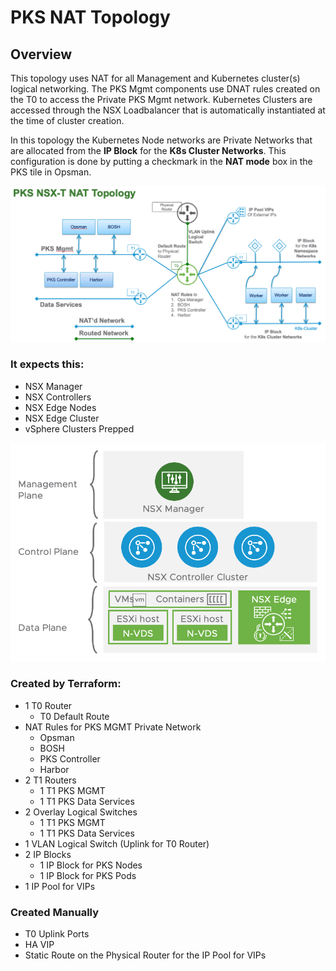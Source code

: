# PKS NAT Topology

## Overview

This topology uses NAT for all Management and Kubernetes cluster(s) logical networking. The PKS Mgmt components use DNAT rules created on the T0 to access the Private PKS Mgmt network. Kubernetes Clusters are accessed through the NSX Loadbalancer that is automatically instantiated at the time of cluster creation.

In this topology the Kubernetes Node networks are Private Networks that are allocated from the **IP Block** for the **K8s Cluster Networks**. This configuration is done by putting a checkmark in the **NAT mode** box in the PKS tile in Opsman.

<img src="../images/nat-diagram.png">

### It expects this:
* NSX Manager
* NSX Controllers
* NSX Edge Nodes
* NSX Edge Cluster
* vSphere Clusters Prepped

<img src="../images/nsx-components.png">

### Created by Terraform:
* 1 T0 Router
    * T0 Default Route
* NAT Rules for PKS MGMT Private Network
    * Opsman
    * BOSH
    * PKS Controller
    * Harbor
* 2 T1 Routers
    * 1 T1 PKS MGMT
    * 1 T1 PKS Data Services
* 2 Overlay Logical Switches
    * 1 T1 PKS MGMT
    * 1 T1 PKS Data Services
* 1 VLAN Logical Switch (Uplink for T0 Router)
* 2 IP Blocks
    * 1 IP Block for PKS Nodes
    * 1 IP Block for PKS Pods
* 1 IP Pool for VIPs 

### Created Manually
* T0 Uplink Ports
* HA VIP
* Static Route on the Physical Router for the IP Pool for VIPs
